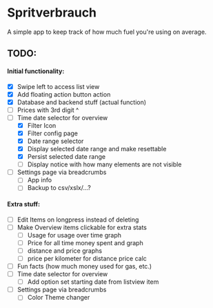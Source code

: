 #  Spritverbrauch

A simple app to keep track of how much fuel you're using on average.


## TODO:

#### Initial functionality:
- [x] Swipe left to access list view
- [x] Add floating action button action
- [x] Database and backend stuff (actual function)
- [ ] Prices with 3rd digit ^
- [ ] Time date selector for overview
    - [x] Filter Icon
    - [x] Filter config page
    - [x] Date range selector
    - [x] Display selected date range and make resettable
    - [x] Persist selected date range
    - [ ] Display notice with how many elements are not visible
- [ ] Settings page via breadcrumbs
    - [ ] App info
    - [ ] Backup to csv/xslx/...?

#### Extra stuff:
- [ ] Edit Items on longpress instead of deleting
- [ ] Make Overview items clickable for extra stats
    - [ ] Usage for usage over time graph
    - [ ] Price for all time money spent and graph
    - [ ] distance and price graphs
    - [ ] price per kilometer for distance price calc
- [ ] Fun facts (how much money used for gas, etc.)
- [ ] Time date selector for overview
    - [ ] Add option set starting date from listview item
- [ ] Settings page via breadcrumbs
    - [ ] Color Theme changer